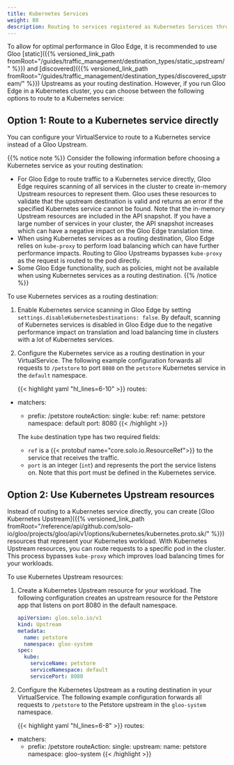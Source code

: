 ```yaml
---
title: Kubernetes Services
weight: 80
description: Routing to services registered as Kubernetes Services through the API
---
```


To allow for optimal performance in Gloo Edge, it is recommended to use Gloo [static]({{% versioned_link_path fromRoot="/guides/traffic_management/destination_types/static_upstream/" %}}) and [discovered]({{% versioned_link_path fromRoot="/guides/traffic_management/destination_types/discovered_upstream/" %}}) Upstreams as your routing destination. However, if you run Gloo Edge in a Kubernetes cluster, you can choose between the following options to route to a Kubernetes service: 

## Option 1: Route to a Kubernetes service directly

You can configure your VirtualService to route to a Kubernetes service instead of a Gloo Upstream. 

{{% notice note %}}
Consider the following information before choosing a Kubernetes service as your routing destination: 
- For Gloo Edge to route traffic to a Kubernetes service directly, Gloo Edge requires scanning of all services in the cluster to create in-memory Upstream resources to represent them. Gloo uses these resources to validate that the upstream destination is valid and returns an error if the specified Kubernetes service cannot be found. Note that the in-memory Upstream resources are included in the API snapshot. If you have a large number of services in your cluster, the API snapshot increases which can have a negative impact on the Gloo Edge translation time.
- When using Kubernetes services as a routing destination, Gloo Edge relies on `kube-proxy` to perform load balancing which can have further performance impacts. Routing to Gloo Upstreams bypasses `kube-proxy` as the request is routed to the pod directly. 
- Some Gloo Edge functionality, such as policies, might not be available when using Kubernetes services as a routing destination. 
{{% /notice %}}

To use Kubernetes services as a routing destination: 

1. Enable Kubernetes service scanning in Gloo Edge by setting `settings.disableKubernetesDestinations: false`. By default, scanning of Kubernetes services is disabled in Gloo Edge due to the negative performance impact on translation and load balancing time in clusters with a lot of Kubernetes services. 
2. Configure the Kubernetes service as a routing destination in your VirtualService. The following example configuration forwards all requests to `/petstore` to port `8080` on the `petstore` Kubernetes service in the `default` namespace.

   {{< highlight yaml "hl_lines=6-10" >}}
routes:
- matchers:
   - prefix: /petstore
  routeAction:
    single:
      kube:
        ref:
          name: petstore
          namespace: default
        port: 8080
   {{< /highlight >}}
  
   The `kube` destination type has two required fields:

   * `ref` is a {{< protobuf name="core.solo.io.ResourceRef">}} to the service that receives the traffic. 
   * `port` is an integer (`int`) and represents the port the service listens on. Note that this port must be defined in the Kubernetes service.
   

## Option 2: Use Kubernetes Upstream resources

Instead of routing to a Kubernetes service directly, you can create [Gloo Kubernetes Upstream]({{% versioned_link_path fromRoot="/reference/api/github.com/solo-io/gloo/projects/gloo/api/v1/options/kubernetes/kubernetes.proto.sk/" %}}) resources that represent your Kubernetes workload. With Kubernetes Upstream resources, you can route requests to a specific pod in the cluster. This process bypasses `kube-proxy` which improves load balancing times for your workloads. 

To use Kubernetes Upstream resources: 

1. Create a Kubernetes Upstream resource for your workload. The following configuration creates an upstream resource for the Petstore app that listens on port 8080 in the default namespace. 
   ```yaml
   apiVersion: gloo.solo.io/v1
   kind: Upstream
   metadata:
     name: petstore
     namespace: gloo-system
   spec:
     kube:
       serviceName: petstore
       serviceNamespace: default
       servicePort: 8080
   ```
   
2. Configure the Kubernetes Upstream as a routing destination in your VirtualService. The following example configuration forwards all requests to `/petstore` to the Petstore upstream in the `gloo-system` namespace.

   {{< highlight yaml "hl_lines=6-8" >}}
routes:
- matchers:
   - prefix: /petstore
  routeAction:
    single:
      upstream:
        name: petstore
        namespace: gloo-system
   {{< /highlight >}}
